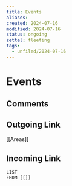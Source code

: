 ```yaml
---
title: Events
aliases: 
created: 2024-07-16
modified: 2024-07-16
status: ongoing
zettel: fleeting
tags:
  - unfiled/2024-07-16
---
```

# Events
## Comments

## Outgoing Link
[[Areas]]
## Incoming Link
```dataview
LIST
FROM [[]]
```